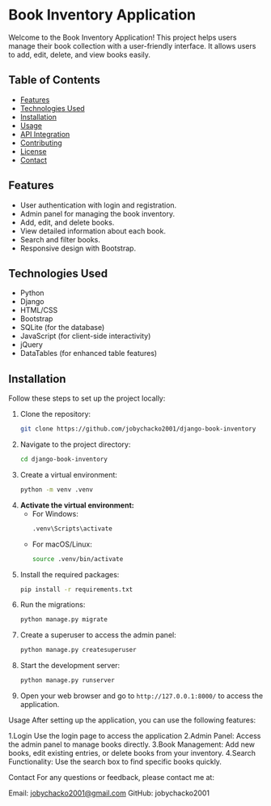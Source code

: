 # Book Inventory Application

Welcome to the Book Inventory Application! This project helps users manage their book collection with a user-friendly interface. It allows users to add, edit, delete, and view books easily.

## Table of Contents

- [Features](#features)
- [Technologies Used](#technologies-used)
- [Installation](#installation)
- [Usage](#usage)
- [API Integration](#api-integration)
- [Contributing](#contributing)
- [License](#license)
- [Contact](#contact)

## Features

- User authentication with login and registration.
- Admin panel for managing the book inventory.
- Add, edit, and delete books.
- View detailed information about each book.
- Search and filter books.
- Responsive design with Bootstrap.

## Technologies Used

- Python
- Django
- HTML/CSS
- Bootstrap
- SQLite (for the database)
- JavaScript (for client-side interactivity)
- jQuery
- DataTables (for enhanced table features)

## Installation

Follow these steps to set up the project locally:

1. Clone the repository:
   ```bash
   git clone https://github.com/jobychacko2001/django-book-inventory
2. Navigate to the project directory:
   ```bash
   cd django-book-inventory
3. Create a virtual environment:
   ```bash
   python -m venv .venv
4. **Activate the virtual environment:**
   - For Windows:
     ```bash
     .venv\Scripts\activate
     ```
   - For macOS/Linux:
     ```bash
     source .venv/bin/activate
     ```
5. Install the required packages:
   ```bash
   pip install -r requirements.txt
6. Run the migrations:
   ```bash
   python manage.py migrate
7. Create a superuser to access the admin panel:
   ```bash
   python manage.py createsuperuser
8. Start the development server:
   ```bash
   python manage.py runserver
9. Open your web browser and go to `http://127.0.0.1:8000/` to access the application.


Usage
After setting up the application, you can use the following features:

1.Login Use the login page to access the application
2.Admin Panel: Access the admin panel to manage books directly.
3.Book Management: Add new books, edit existing entries, or delete books from your inventory.
4.Search Functionality: Use the search box to find specific books quickly.

Contact
For any questions or feedback, please contact me at:

Email: jobychacko2001@gmail.com
GitHub: jobychacko2001



